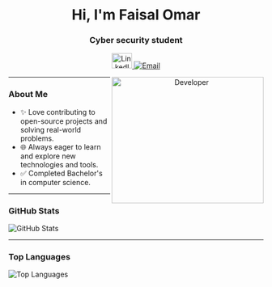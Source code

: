 <h1 align="center">Hi, I'm Faisal Omar</h1>
<h3 align="center">Cyber security student</h3>

<p align="center">
  <a href="https://www.linkedin.com/in/faisal-omar-2592a022a/" target="_blank">
    <img src="https://raw.githubusercontent.com/rahuldkjain/github-profile-readme-generator/master/src/images/icons/Social/linked-in-alt.svg" alt="LinkedIn" height="30" width="40" />
  </a>
  <a href="mailto:faisal_jobb@outlook.com">
    <img src="https://img.shields.io/badge/Email-faisal_jobb%40outlook.com-blue" alt="Email" />
  </a>
</p>

<p align="center">
  <img src="https://analyticsindiamag.com/wp-content/uploads/2018/12/developer-dribbble.gif" alt="Developer" align="right" height="250" width="300" />
</p>

---

### About Me
- ✨ Love contributing to open-source projects and solving real-world problems.
- 🌐 Always eager to learn and explore new technologies and tools.
- ✅️ Completed Bachelor's in computer science.
---

### GitHub Stats

<p align="left">
  <img src="https://github-readme-stats.vercel.app/api?username=faom002&show_icons=true&theme=blue-green" alt="GitHub Stats" />
</p>

---

### Top Languages

<p align="left">
  <img src="https://github-readme-stats.vercel.app/api/top-langs/?username=faom002&layout=compact&langs_count=8&theme=blue-green" alt="Top Languages" />
</p>


